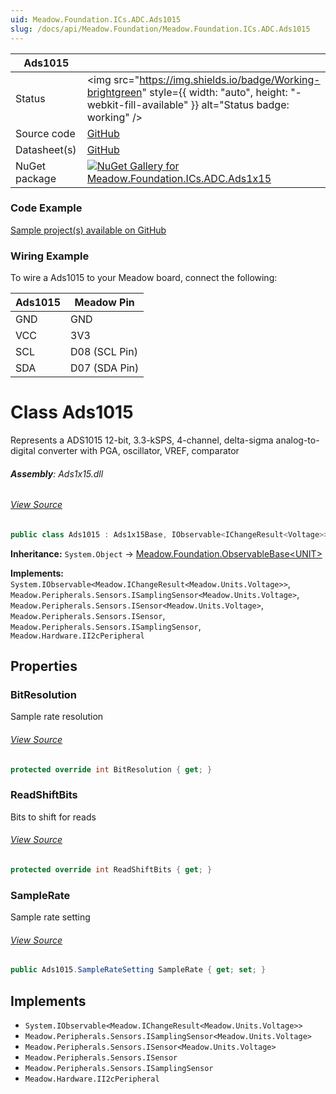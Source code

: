 ```yaml
---
uid: Meadow.Foundation.ICs.ADC.Ads1015
slug: /docs/api/Meadow.Foundation/Meadow.Foundation.ICs.ADC.Ads1015
---
```


| Ads1015 | |
|--------|--------|
| Status | <img src="https://img.shields.io/badge/Working-brightgreen" style={{ width: "auto", height: "-webkit-fill-available" }} alt="Status badge: working" /> |
| Source code | [GitHub](https://github.com/WildernessLabs/Meadow.Foundation/tree/main/Source/Meadow.Foundation.Peripherals/ICs.ADC.Ads1x15) |
| Datasheet(s) | [GitHub](https://github.com/WildernessLabs/Meadow.Foundation/tree/main/Source/Meadow.Foundation.Peripherals/ICs.ADC.Ads1x15/Datasheet) |
| NuGet package | <a href="https://www.nuget.org/packages/Meadow.Foundation.ICs.ADC.Ads1x15/" target="_blank"><img src="https://img.shields.io/nuget/v/Meadow.Foundation.ICs.ADC.Ads1x15.svg?label=Meadow.Foundation.ICs.ADC.Ads1x15" alt="NuGet Gallery for Meadow.Foundation.ICs.ADC.Ads1x15" /></a> |

### Code Example

[Sample project(s) available on GitHub](https://github.com/WildernessLabs/Meadow.Foundation/tree/main/Source/Meadow.Foundation.Peripherals/ICs.ADC.Ads1x15/Samples/Ads1015_Sample)

### Wiring Example

To wire a Ads1015 to your Meadow board, connect the following:

| Ads1015  | Meadow Pin    |
|---------|---------------|
| GND     | GND           |
| VCC     | 3V3           |
| SCL     | D08 (SCL Pin) |
| SDA     | D07 (SDA Pin) |

# Class Ads1015
Represents a ADS1015 12-bit, 3.3-kSPS, 4-channel, delta-sigma analog-to-digital converter with PGA, oscillator, VREF, comparator

###### **Assembly**: Ads1x15.dll
###### [View Source](https://github.com/WildernessLabs/Meadow.Foundation/blob/main/Source/Meadow.Foundation.Peripherals/ICs.ADC.Ads1x15/Driver/Drivers/Ads1015.cs#L8)
```csharp title="Declaration"
public class Ads1015 : Ads1x15Base, IObservable<IChangeResult<Voltage>>, ISamplingSensor<Voltage>, ISensor<Voltage>, ISensor, ISamplingSensor, II2cPeripheral
```
**Inheritance:** `System.Object` -> [Meadow.Foundation.ObservableBase&lt;UNIT&gt;](../Ads1x15Base)

**Implements:**  
`System.IObservable<Meadow.IChangeResult<Meadow.Units.Voltage>>`, `Meadow.Peripherals.Sensors.ISamplingSensor<Meadow.Units.Voltage>`, `Meadow.Peripherals.Sensors.ISensor<Meadow.Units.Voltage>`, `Meadow.Peripherals.Sensors.ISensor`, `Meadow.Peripherals.Sensors.ISamplingSensor`, `Meadow.Hardware.II2cPeripheral`

## Properties
### BitResolution
Sample rate resolution
###### [View Source](https://github.com/WildernessLabs/Meadow.Foundation/blob/main/Source/Meadow.Foundation.Peripherals/ICs.ADC.Ads1x15/Driver/Drivers/Ads1015.cs#L48)
```csharp title="Declaration"
protected override int BitResolution { get; }
```
### ReadShiftBits
Bits to shift for reads
###### [View Source](https://github.com/WildernessLabs/Meadow.Foundation/blob/main/Source/Meadow.Foundation.Peripherals/ICs.ADC.Ads1x15/Driver/Drivers/Ads1015.cs#L53)
```csharp title="Declaration"
protected override int ReadShiftBits { get; }
```
### SampleRate
Sample rate setting
###### [View Source](https://github.com/WildernessLabs/Meadow.Foundation/blob/main/Source/Meadow.Foundation.Peripherals/ICs.ADC.Ads1x15/Driver/Drivers/Ads1015.cs#L58)
```csharp title="Declaration"
public Ads1015.SampleRateSetting SampleRate { get; set; }
```

## Implements

* `System.IObservable<Meadow.IChangeResult<Meadow.Units.Voltage>>`
* `Meadow.Peripherals.Sensors.ISamplingSensor<Meadow.Units.Voltage>`
* `Meadow.Peripherals.Sensors.ISensor<Meadow.Units.Voltage>`
* `Meadow.Peripherals.Sensors.ISensor`
* `Meadow.Peripherals.Sensors.ISamplingSensor`
* `Meadow.Hardware.II2cPeripheral`
